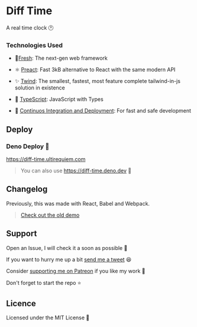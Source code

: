 # Diff Time

A real time clock 🕐

### Technologies Used

- 💨[Fresh](https://github.com/lucacasonato/fresh): The next-gen web framework

- ⚛️ [Preact](https://preactjs.com): Fast 3kB alternative to React with the same
  modern API

- ✨ [Twind](https://twind.dev): The smallest, fastest, most feature complete
  tailwind-in-js solution in existence

- 💪 [TypeScript](https://typescriptlang.org): JavaScript with Types

- 🤖
  [Continuos Integration and Deployment](https://github.com/UltiRequiem/diff-time/actions):
  For fast and safe development

## Deploy

### Deno Deploy 🦕

https://diff-time.ultirequiem.com

> You can also use https://diff-time.deno.dev 🍃

## Changelog

Previously, this was made with React, Babel and Webpack.

> [Check out the old demo](https://diff-time.netlify.app)

## Support

Open an Issue, I will check it a soon as possible 👀

If you want to hurry me up a bit
[send me a tweet](https://twitter.com/UltiRequiem) 😆

Consider [supporting me on Patreon](https://patreon.com/UltiRequiem) if you like
my work 🚀

Don't forget to start the repo ⭐

## Licence

Licensed under the MIT License 📄
